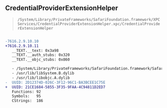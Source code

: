## CredentialProviderExtensionHelper

> `/System/Library/PrivateFrameworks/SafariFoundation.framework/XPCServices/CredentialProviderExtensionHelper.xpc/CredentialProviderExtensionHelper`

```diff

-7616.2.9.10.10
+7616.2.9.10.11
   __TEXT.__text: 0x3a98
   __TEXT.__auth_stubs: 0x320
   __TEXT.__objc_stubs: 0x860

   - /System/Library/PrivateFrameworks/SafariFoundation.framework/SafariFoundation
   - /usr/lib/libSystem.B.dylib
   - /usr/lib/libobjc.A.dylib
-  UUID: 2D12374D-026C-3F12-96C1-BA3BCEE1C75E
+  UUID: 21CE1684-5855-3F35-9FAA-4C94811D2ED7
   Functions: 92
   Symbols:   95
   CStrings:  186

```
